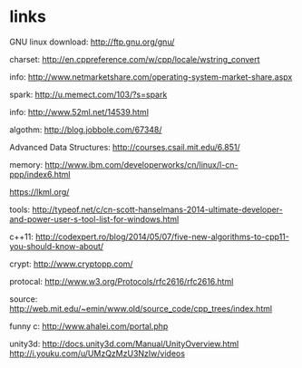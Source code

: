 links
=====

GNU linux
download:
http://ftp.gnu.org/gnu/


charset:
http://en.cppreference.com/w/cpp/locale/wstring_convert

info: http://www.netmarketshare.com/operating-system-market-share.aspx

spark: http://u.memect.com/103/?s=spark

info: http://www.52ml.net/14539.html

algothm: http://blog.jobbole.com/67348/

Advanced Data Structures: http://courses.csail.mit.edu/6.851/

memory: http://www.ibm.com/developerworks/cn/linux/l-cn-ppp/index6.html

https://lkml.org/

tools: http://typeof.net/c/cn-scott-hanselmans-2014-ultimate-developer-and-power-user-s-tool-list-for-windows.html

c++11: http://codexpert.ro/blog/2014/05/07/five-new-algorithms-to-cpp11-you-should-know-about/

crypt: http://www.cryptopp.com/

protocal: http://www.w3.org/Protocols/rfc2616/rfc2616.html

source: http://web.mit.edu/~emin/www.old/source_code/cpp_trees/index.html

funny c: http://www.ahalei.com/portal.php

unity3d: http://docs.unity3d.com/Manual/UnityOverview.html
http://i.youku.com/u/UMzQzMzU3NzIw/videos
